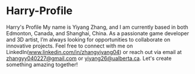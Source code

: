 # Harry-Profile
Harry's Profile
My name is Yiyang Zhang, and I am currently based in both Edmonton, Canada, and Shanghai, China. As a passionate game developer and 3D artist, I’m always looking for opportunities to collaborate on innovative projects. Feel free to connect with me on LinkedIn(www.linkedin.com/in/zhangyiyang04) or reach out via email at zhangyy040227@gmail.com or yiyang26@ualberta.ca. Let's create something amazing together!
